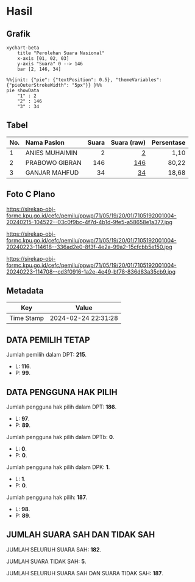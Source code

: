 # Hasil

## Grafik

```mermaid
xychart-beta
    title "Perolehan Suara Nasional"
    x-axis [01, 02, 03]
    y-axis "Suara" 0 --> 146
    bar [2, 146, 34]
```

```mermaid
%%{init: {"pie": {"textPosition": 0.5}, "themeVariables": {"pieOuterStrokeWidth": "5px"}} }%%
pie showData
    "1" : 2
    "2" : 146
    "3" : 34
```

## Tabel

| No. | Nama Paslon    | Suara | Suara (raw) | Persentase |
|:--- |:-------------- | -----:| -----------:| ----------:|
| 1   | ANIES MUHAIMIN | 2     | [2][p-1]    | 1,10       |
| 2   | PRABOWO GIBRAN | 146   | [146][p-2]  | 80,22      |
| 3   | GANJAR MAHFUD  | 34    | [34][p-3]   | 18,68      |


[p-1]: https://github.com/gigit-pemilu/pemilu-2024/blob/main/pilpres/hitung-suara/sub/71-sulawesi-utara/sub/05-minahasa-selatan/sub/19-tatapaan/sub/2001-paslaten/sub/004-tps/sub/paslon-1.txt
[p-2]: https://github.com/gigit-pemilu/pemilu-2024/blob/main/pilpres/hitung-suara/sub/71-sulawesi-utara/sub/05-minahasa-selatan/sub/19-tatapaan/sub/2001-paslaten/sub/004-tps/sub/paslon-2.txt
[p-3]: https://github.com/gigit-pemilu/pemilu-2024/blob/main/pilpres/hitung-suara/sub/71-sulawesi-utara/sub/05-minahasa-selatan/sub/19-tatapaan/sub/2001-paslaten/sub/004-tps/sub/paslon-3.txt

## Foto C Plano

https://sirekap-obj-formc.kpu.go.id/cefc/pemilu/ppwp/71/05/19/20/01/7105192001004-20240215-104522--03c0f9bc-4f7d-4b1d-9fe5-a58658e1a377.jpg

https://sirekap-obj-formc.kpu.go.id/cefc/pemilu/ppwp/71/05/19/20/01/7105192001004-20240223-114618--336ad2e0-8f3f-4e2a-99a2-15cfcbb5e150.jpg

https://sirekap-obj-formc.kpu.go.id/cefc/pemilu/ppwp/71/05/19/20/01/7105192001004-20240223-114708--cd3f0916-1a2e-4e49-bf78-836d83a35cb9.jpg


## Metadata

| Key        | Value               |
| ---------- | ------------------- |
| Time Stamp | 2024-02-24 22:31:28 |


## DATA PEMILIH TETAP

Jumlah pemilih dalam DPT: **215**.
 * L: **116**.
 * P: **99**.

## DATA PENGGUNA HAK PILIH

Jumlah pengguna hak pilih dalam DPT: **186**.
 * L: **97**.
 * P: **89**.

Jumlah pengguna hak pilih dalam DPTb: **0**.
 * L: **0**.
 * P: **0**.

Jumlah pengguna hak pilih dalam DPK: **1**.
 * L: **1**.
 * P: **0**.

Jumlah pengguna hak pilih: **187**.
 * L: **98**.
 * P: **89**.

## JUMLAH SUARA SAH DAN TIDAK SAH

JUMLAH SELURUH SUARA SAH: **182**.

JUMLAH SUARA TIDAK SAH: **5**.

JUMLAH SELURUH SUARA SAH DAN SUARA TIDAK SAH: **187**.


